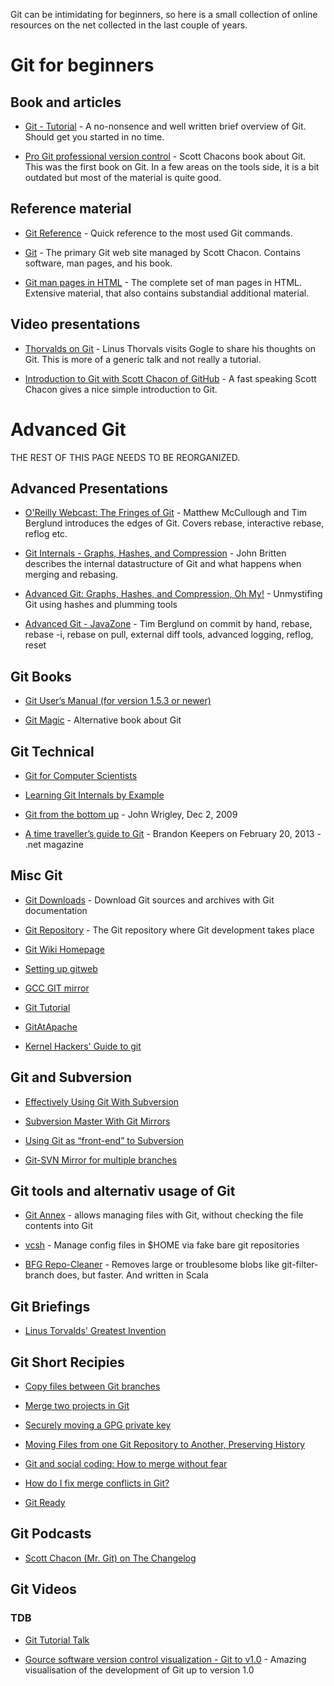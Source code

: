 
Git can be intimidating for beginners, so here is a small collection
of online resources on the net collected in the last couple of years.

# Git for beginners


## Book and articles

* [Git - Tutorial](http://www.vogella.com/tutorials/Git/article.html) - A 
    no-nonsence and well written brief overview of Git. Should get
    you started in no time.

* [Pro Git professional version control](http://book.git-scm.com/) -
    Scott Chacons book about Git. This was the first book on Git. In a
    few areas on the tools side, it is a bit outdated but most of the
    material is quite good.

## Reference material

* [Git Reference](http://gitref.org/index.html) - Quick reference to the most used Git commands.

* [Git](http://git-scm.com/) - The primary Git web site managed by Scott Chacon. Contains software, man pages, and his book.

* [Git man pages in HTML](https://www.kernel.org/pub/software/scm/git/docs/) - The complete set of man pages in HTML. Extensive material, that also contains substandial additional material.

## Video presentations


* [Thorvalds on Git](http://www.youtube.com/watch?v=4XpnKHJAok8) -
  Linus Thorvals visits Gogle to share his thoughts on Git. This is
  more of a generic talk and not really a tutorial.

* [Introduction to Git with Scott Chacon of
  GitHub](http://www.youtube.com/watch?v=ZDR433b0HJY) - A fast speaking Scott Chacon gives a nice simple introduction to Git.


# Advanced Git

THE REST OF THIS PAGE NEEDS TO BE REORGANIZED.

 

## Advanced Presentations


* [O'Reilly Webcast: The Fringes of
  Git](http://www.youtube.com/watch?v=qh-R0-7Ii_U) - Matthew
  McCullough and Tim Berglund introduces the edges of Git. Covers
  rebase, interactive rebase, reflog etc. 

* [Git Internals - Graphs, Hashes, and
  Compression](http://youtu.be/I-lGyn3PHP4) - John Britten describes
  the internal datastructure of Git and what happens when merging and
  rebasing.

* [Advanced Git: Graphs, Hashes, and Compression, Oh
  My!](http://www.youtube.com/watch?v=ig5E8CcdM9g) - Unmystifing Git
  using hashes and plumming tools

* [Advanced Git -
  JavaZone](http://www.youtube.com/watch?v=slmajVnC9yE) - Tim Berglund
  on commit by hand, rebase, rebase -i, rebase on pull, external diff
  tools, advanced logging, reflog, reset



## Git Books



* [Git User’s Manual (for version 1.5.3 or
    newer)](http://schacon.github.com/git/user-manual.html)

* [Git Magic](http://www-cs-students.stanford.edu/~blynn/gitmagic/) -
    Alternative book about Git


## Git Technical


* [Git for Computer Scientists](http://eagain.net/articles/git-for-computer-scientists/)

* [Learning Git Internals by
    Example](http://teohm.github.com/blog/2011/05/30/learning-git-internals-by-example/)

* [Git from the bottom
    up](http://ftp.newartisans.com/pub/git.from.bottom.up.pdf) - John
    Wrigley, Dec 2, 2009

* [A time traveller’s guide to Git](http://www.netmagazine.com/features/time-travellers-guide-git) - Brandon Keepers on February 20, 2013 - .net magazine

## Misc Git


* [Git Downloads](https://www.kernel.org/pub/software/scm/git/) - Download Git sources and archives with Git documentation

* [Git Repository](http://git.kernel.org/?p=git/git.git;a=summary) -
  The Git repository where Git development takes place

* [Git Wiki Homepage](https://git.wiki.kernel.org/index.html)

* [Setting up gitweb](https://wincent.com/wiki/Setting_up_gitweb)

* [GCC GIT mirror](http://gcc.gnu.org/wiki/GitMirror)

* [Git Tutorial](http://www.gromacs.org/Developer_Zone/Git/Git_Tutorial)

* [GitAtApache](http://wiki.apache.org/general/GitAtApache)

* [Kernel Hackers' Guide to git](http://linux.yyz.us/git-howto.html)

## Git and Subversion


* [Effectively Using Git With
  Subversion](http://www.viget.com/extend/effectively-using-git-with-subversion/)

* [Subversion Master With Git
  Mirrors](http://kris.me.uk/2010/10/01/svn-master-with-git-mirrors.html)

* [Using Git as “front-end” to
  Subversion](http://xliska.wordpress.com/2011/06/26/using-git-as-front-end-to-subversion/)

* [Git-SVN Mirror for multiple
    branches](http://blog.tfnico.com/2010/11/git-svn-mirror-for-multiple-branches.html)

## Git tools and alternativ usage of Git


* [Git Annex](http://git-annex.branchable.com/) - allows managing
  files with Git, without checking the file contents into Git

* [vcsh](https://github.com/RichiH/vcsh) - Manage config files in
  \$HOME via fake bare git repositories

* [BFG Repo-Cleaner](http://rtyley.github.io/bfg-repo-cleaner/) - Removes large or troublesome blobs like git-filter-branch does, but faster. And written in Scala

## Git Briefings


* [Linus Torvalds' Greatest Invention](http://perl.plover.com/classes/git/)

## Git Short Recipies


* [Copy files between Git
  branches](http://xliska.wordpress.com/2010/09/22/copy-files-between-git-branches/)

* [Merge two projects in
  Git](http://xliska.wordpress.com/2010/09/29/how-to-merge-two-projects-not-a-subtree-method/)

* [Securely moving a GPG private
  key](http://xliska.wordpress.com/2011/12/06/securely-moving-a-gpg-private-key/)

* [Moving Files from one Git Repository to Another, Preserving
  History](http://gbayer.com/development/moving-files-from-one-git-repository-to-another-preserving-history/)

* [Git and social coding: How to merge without
  fear](http://blog.springsource.org/2010/12/21/git-and-social-coding-how-to-merge-without-fear/)

* [How do I fix merge conflicts in
  Git?](http://stackoverflow.com/questions/161813/how-do-i-fix-merge-conflicts-in-git)

* [Git Ready](http://gitready.com/)


## Git Podcasts

* [Scott Chacon (Mr. Git) on The
  Changelog](http://thechangelog.com/post/3445186374/episode-0-4-9-git-showoff-and-xbox-kinect-with-scott-cha)



## Git Videos





### TDB

* [Git Tutorial
    Talk](http://excess.org/article/2008/07/ogre-git-tutorial/)

* [Gource software version control visualization - Git to
    v1.0](http://www.youtube.com/watch?v=GTMC3g2Xy8c) - Amazing
    visualisation of the development of Git up to version 1.0

